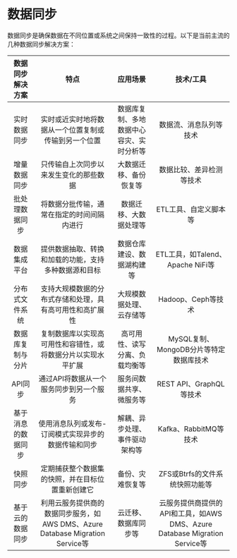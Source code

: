 # 数据同步

数据同步是确保数据在不同位置或系统之间保持一致性的过程。以下是当前主流的几种数据同步解决方案：

| 数据同步解决方案 | 特点 | 应用场景 | 技术/工具 |
| :--: | :--: | :--: | :--: |
| 实时数据同步 | 实时或近实时地将数据从一个位置复制或传输到另一个位置 | 数据库复制、多地数据中心容灾、实时分析等 | 数据流、消息队列等技术 |
| 增量数据同步 | 只传输自上次同步以来发生变化的那些数据 | 大数据迁移、备份恢复等 | 数据比较、差异检测等技术 |
| 批处理数据同步 | 将数据分批传输，通常在指定的时间间隔内进行 | 数据迁移、大数据处理等 | ETL工具、自定义脚本等 |
| 数据集成平台 | 提供数据抽取、转换和加载的功能，支持多种数据源和目标 | 数据仓库建设、数据湖构建等 | ETL工具，如Talend、Apache NiFi等 |
| 分布式文件系统 | 支持大规模数据的分布式存储和处理，具有高可用性和高扩展性 | 大规模数据处理、云存储等 | Hadoop、Ceph等技术 |
| 数据库复制与分片 | 复制数据库以实现高可用性和容错性，或将数据分片以实现水平扩展 | 高可用性、读写分离、负载均衡等 | MySQL复制、MongoDB分片等特定数据库技术 |
| API同步 | 通过API将数据从一个服务同步到另一个服务 | 服务间数据共享、微服务等 | REST API、GraphQL等技术 |
| 基于消息的数据同步 | 使用消息队列或发布-订阅模式实现异步的数据传输和同步 | 解耦、异步处理、事件驱动架构等 | Kafka、RabbitMQ等技术 |
| 快照同步 | 定期捕获整个数据集的快照，并在目标位置重新创建它 | 备份、灾难恢复等 | ZFS或Btrfs的文件系统快照功能等 |
| 基于云的数据同步 | 利用云服务提供商的数据同步服务，如AWS DMS、Azure Database Migration Service等 | 云迁移、数据库同步等 | 云服务提供商提供的API和工具，如AWS DMS、Azure Database Migration Service等 |